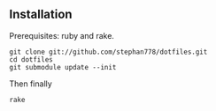## Installation

Prerequisites: ruby and rake.

    git clone git://github.com/stephan778/dotfiles.git
    cd dotfiles
    git submodule update --init

Then finally

    rake
